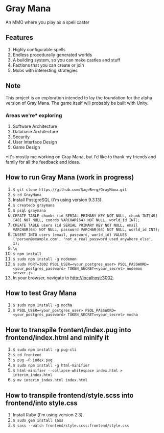 # Gray Mana
An MMO where you play as a spell caster

## Features
1. Highly configurable spells
2. Endless procedurally generated worlds
3. A building system, so you can make castles and stuff
4. Factions that you can create or join
5. Mobs with interesting strategies

## Note
This project is an exploration intended to lay the foundation for the alpha version of Gray Mana.
The game itself will probably be built with Unity.

### Areas we're* exploring
1. Software Architecture
2. Database Architecture
3. Security
4. User Interface Design
5. Game Design

\*It's mostly me working on Gray Mana, but I'd like to thank my friends and family for all the feedback and ideas.

## How to run Gray Mana (work in progress)
1. `$ git clone https://github.com/SageBerg/GrayMana.git`
2. `$ cd GrayMana`
3. Install PostgreSQL (I'm using version 9.3.13).
4. `$ createdb graymana`
5. `$ psql graymana`
6. `CREATE TABLE chunks (id SERIAL PRIMARY KEY NOT NULL, chunk INT[40][40] NOT NULL, coords VARCHAR(64) NOT NULL, world_id INT);`
7. `CREATE TABLE users (id SERIAL PRIMARY KEY NOT NULL, email VARCHAR(64) NOT NULL, password VARCHAR(64) NOT NULL, world_id INT);`
8. `INSERT INTO users (email, password, world_id) VALUES ('person@example.com', 'not_a_real_password_used_anywhere_else', 1);`
9. `\q`
10. `$ npm install`
11. `$ sudo npm install -g nodemon`
12. `$ sudo PORT=3002 PSQL_USER=<your_postgres_user> PSQL_PASSWORD=<your_postgres_password> TOKEN_SECRET=<your_secret> nodemon server.js`
13. In your browser, navigate to [http://localhost:3002](http://localhost:3002).

## How to test Gray Mana
1. `$ sudo npm install -g mocha`
2. `$ PSQL_USER=<your_postgres_user> PSQL_PASSWORD=<your_postgres_password> TOKEN_SECRET=<your_secret> mocha`

## How to transpile frontent/index.pug into frontend/index.html and minify it
1. `$ sudo npm install -g pug-cli`
2. `$ cd frontend`
3. `$ pug -P index.pug`
4. `$ sudo npm install -g html-minifier`
5. `$ html-minifier --collapse-whitespace index.html > interim_index.html`
6. `$ mv interim_index.html index.html`

## How to transpile frontend/style.scss into frontend/into style.css
1. Install Ruby (I'm using version 2.3).
2. `$ sudo gem install sass`
3. `$ sass --watch frontend/style.scss:frontend/style.css`
